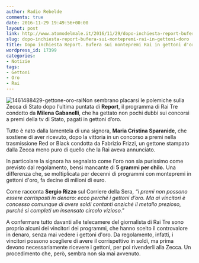 ```yaml
---
author: Radio Rebelde
comments: true
date: 2016-11-29 19:49:56+00:00
layout: post
link: http://www.atomodelmale.it/2016/11/29/dopo-inchiesta-report-bufera-sui-montepremi-rai-in-gettoni-doro/
slug: dopo-inchiesta-report-bufera-sui-montepremi-rai-in-gettoni-doro
title: Dopo inchiesta Report. Bufera sui montepremi Rai in gettoni d'oro
wordpress_id: 17399
categories:
- Notizie
tags:
- Gettoni
- Oro
- Rai
---
```


![1461488429-gettone-oro-rai](http://www.atomodelmale.it/wp-content/uploads/2016/11/1461488429-gettone-oro-rai-300x169.jpg)Non sembrano placarsi le polemiche sulla Zecca di Stato dopo l’ultima puntata di **Report**, il programma di Rai Tre condotto da **Milena Gabanelli**, che ha gettato non pochi dubbi sui concorsi a premi della tv di Stato, pagati in gettoni d’oro.

Tutto è nato dalla lamentela di una signora, **Maria Cristina Sparanide**, che sostiene di aver ricevuto, dopo la vittoria in un concorso a premi nella trasmissione Red or Black condotta da Fabrizio Frizzi, un gettone stampato dalla Zecca meno puro di quello che la Rai aveva annunciato.

In particolare la signora ha segnalato come l'oro non sia purissimo come previsto dal regolamento, bensì mancante di **5 grammi per chilo.** Una differenza che, se moltiplicata per decenni di programmi con montepremi in gettoni d'oro, fa decine di milioni di euro.



Come racconta **Sergio Rizzo** sul Corriere della Sera, _“i premi non possono essere corrisposti in denaro: ecco perché i gettoni d’oro. Ma ai vincitori è concesso comunque di avere soldi contanti anziché il metallo prezioso, purché si completi un insensato circolo vizioso."_

A confermare tutto davanti alle telecamere del giornalista di Rai Tre sono proprio alcuni dei vincitori dei programmi, che hanno scelto il controvalore in denaro, senza mai vedere i gettoni d'oro. Da regolamento, infatti, i vincitori possono scegliere di avere il corrispettivo in soldi, ma prima devono necessariamente ricevere i gettoni, per poi rivenderli alla Zecca. Un procedimento che, però, sembra non sia mai avvenuto.
